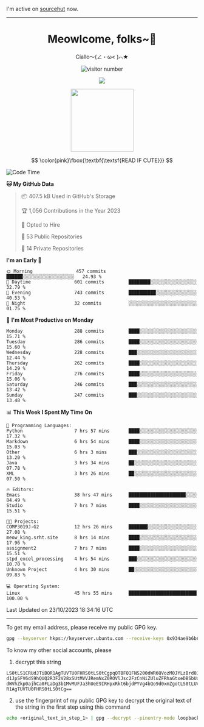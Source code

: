 I'm active on [sourcehut](https://sr.ht/~meow_king/) now. 

---

<div align="center">
  <h1>Meowlcome, folks~👋</h1>
  <p>Ciallo～(∠・ω< )⌒★</p>
</div>

<p align="center">
  <img src="https://count.getloli.com/get/@Ziqi-Yang?theme=rule34" alt="visitor number" />
</p>

<p align="center">
  <img src="https://skillicons.dev/icons?i=rust,c,py,flutter,go,java,js,bash,linux,emacs" />
</p>
<p align="center">
  <img height="165" src="https://github-readme-stats.vercel.app/api?username=Ziqi-Yang&show_icons=true&include_all_commits=true&hide_border=true" />
</p>

$$
\color{pink}\fbox{\textbf{\textsf{READ IF CUTE}}}
$$

<!--START_SECTION:waka-->
![Code Time](http://img.shields.io/badge/Code%20Time-1%2C719%20hrs%2031%20mins-blue)

**🐱 My GitHub Data** 

> 📦 407.5 kB Used in GitHub's Storage 
 > 
> 🏆 1,056 Contributions in the Year 2023
 > 
> 💼 Opted to Hire
 > 
> 📜 53 Public Repositories 
 > 
> 🔑 14 Private Repositories 
 > 
**I'm an Early 🐤** 

```text
🌞 Morning                457 commits         ██████░░░░░░░░░░░░░░░░░░░   24.93 % 
🌆 Daytime                601 commits         ████████░░░░░░░░░░░░░░░░░   32.79 % 
🌃 Evening                743 commits         ██████████░░░░░░░░░░░░░░░   40.53 % 
🌙 Night                  32 commits          ░░░░░░░░░░░░░░░░░░░░░░░░░   01.75 % 
```
📅 **I'm Most Productive on Monday** 

```text
Monday                   288 commits         ████░░░░░░░░░░░░░░░░░░░░░   15.71 % 
Tuesday                  286 commits         ████░░░░░░░░░░░░░░░░░░░░░   15.60 % 
Wednesday                228 commits         ███░░░░░░░░░░░░░░░░░░░░░░   12.44 % 
Thursday                 262 commits         ████░░░░░░░░░░░░░░░░░░░░░   14.29 % 
Friday                   276 commits         ████░░░░░░░░░░░░░░░░░░░░░   15.06 % 
Saturday                 246 commits         ███░░░░░░░░░░░░░░░░░░░░░░   13.42 % 
Sunday                   247 commits         ███░░░░░░░░░░░░░░░░░░░░░░   13.48 % 
```


📊 **This Week I Spent My Time On** 

```text
💬 Programming Languages: 
Python                   7 hrs 57 mins       ████░░░░░░░░░░░░░░░░░░░░░   17.32 % 
Markdown                 6 hrs 54 mins       ████░░░░░░░░░░░░░░░░░░░░░   15.03 % 
Other                    6 hrs 3 mins        ███░░░░░░░░░░░░░░░░░░░░░░   13.20 % 
Java                     3 hrs 34 mins       ██░░░░░░░░░░░░░░░░░░░░░░░   07.78 % 
XML                      3 hrs 26 mins       ██░░░░░░░░░░░░░░░░░░░░░░░   07.50 % 

🔥 Editors: 
Emacs                    38 hrs 47 mins      █████████████████████░░░░   84.49 % 
Studio                   7 hrs 7 mins        ████░░░░░░░░░░░░░░░░░░░░░   15.51 % 

🐱‍💻 Projects: 
COMP3019J-G2             12 hrs 26 mins      ███████░░░░░░░░░░░░░░░░░░   27.08 % 
meow_king.srht.site      8 hrs 14 mins       ████░░░░░░░░░░░░░░░░░░░░░   17.96 % 
assignment2              7 hrs 7 mins        ████░░░░░░░░░░░░░░░░░░░░░   15.51 % 
stpd_excel_processing    4 hrs 54 mins       ███░░░░░░░░░░░░░░░░░░░░░░   10.70 % 
Unknown Project          4 hrs 30 mins       ██░░░░░░░░░░░░░░░░░░░░░░░   09.83 % 

💻 Operating System: 
Linux                    45 hrs 55 mins      █████████████████████████   100.00 % 
```


 Last Updated on 23/10/2023 18:34:16 UTC
<!--END_SECTION:waka-->

-----

To get my email address, please receive my public GPG key.
```bash
gpg --keyserver hkps://keyserver.ubuntu.com --receive-keys 0x934ae9b6b6e9ff34
```
To know my other social accounts, please
1) decrypt this string
```
LS0tLS1CRUdJTiBQR1AgTUVTU0FHRS0tLS0tCgpqQTBFQ1FNS200dWR6QVozM0JYLzBrd0JNU0Ru
d1JpSFV6dS9hQUQ2R3F2V28xSUtMVVJRemNxZ0ROVlJsc2FzCnNiZUluZFRhaGtxeDBSbUxEajVq
dWVhZkp0ajhCa0FLaDg3b1MvMUFJa3hUeE9IRHpxRkt6bjdPYVg4bQo9d0xmZgotLS0tLUVORCBQ
R1AgTUVTU0FHRS0tLS0tCg==
```
2) use the fingerprint of my public GPG key to decrypt the original text of the string in the first step using this command
```bash
echo <original_text_in_step_1> | gpg --decrypt --pinentry-mode loopback --armor
```


